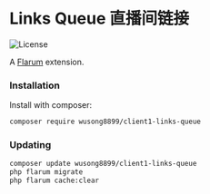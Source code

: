 # Links Queue 直播间链接

![License](https://img.shields.io/badge/license-MIT-blue.svg)

A [Flarum](http://flarum.org) extension.

### Installation

Install with composer:

```sh
composer require wusong8899/client1-links-queue
```

### Updating

```sh
composer update wusong8899/client1-links-queue
php flarum migrate
php flarum cache:clear
```
